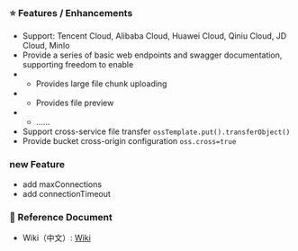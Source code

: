 ### ⭐️ Features / Enhancements

- Support: Tencent Cloud, Alibaba Cloud, Huawei Cloud, Qiniu Cloud, JD Cloud, MinIo
- Provide a series of basic web endpoints and swagger documentation, supporting freedom to enable
- - Provides large file chunk uploading
- - Provides file preview
- - ......
- Support cross-service file transfer `ossTemplate.put().transferObject()`
- Provide bucket cross-origin configuration `oss.cross=true`

### new Feature

- add maxConnections
- add connectionTimeout

### 📔 Reference Document

- Wiki（中文）: [Wiki](https://github.com/weimin96/oss-spring-starter/wiki)